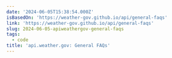 ```yaml
---
date: '2024-06-05T15:38:54.000Z'
isBasedOn: 'https://weather-gov.github.io/api/general-faqs'
link: 'https://weather-gov.github.io/api/general-faqs'
slug: 2024-06-05-apiweathergov-general-faqs
tags:
  - code
title: 'api.weather.gov: General FAQs'
---
```

 

